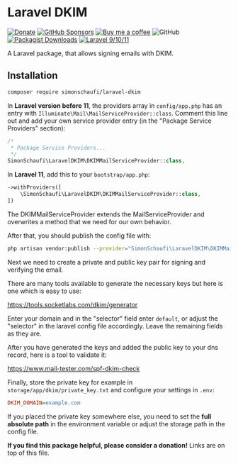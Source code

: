 # Laravel DKIM

[![Donate](https://img.shields.io/badge/Donate-PayPal-blue.svg)](https://www.paypal.me/simonschaufi/20)
[![GitHub Sponsors](https://img.shields.io/github/sponsors/simonschaufi?label=GitHub%20Sponsors)](https://github.com/sponsors/simonschaufi)
[![Buy me a coffee](https://img.shields.io/badge/-Buy_me_a_coffee-gray?logo=buymeacoffee)](https://www.buymeacoffee.com/simonschaufi)
![GitHub](https://img.shields.io/github/license/simonschaufi/laravel-dkim)
[![Packagist Downloads](https://img.shields.io/packagist/dt/simonschaufi/laravel-dkim)](https://packagist.org/packages/simonschaufi/laravel-dkim)
[![Laravel 9/10/11](https://img.shields.io/badge/Laravel-9/10/11-ff2d20)](https://laravel.com)

A Laravel package, that allows signing emails with DKIM.

## Installation

```bash
composer require simonschaufi/laravel-dkim
```

In **Laravel version before 11**, the providers array in `config/app.php` has an entry with `Illuminate\Mail\MailServiceProvider::class`. Comment this 
line out and add your own service provider entry (in the "Package Service Providers" section):

```php
/*
 * Package Service Providers...
 */
SimonSchaufi\LaravelDKIM\DKIMMailServiceProvider::class,
```

In **Laravel 11**, add this to your `bootstrap/app.php`:
```php
->withProviders([
    \SimonSchaufi\LaravelDKIM\DKIMMailServiceProvider::class,
])
```

The DKIMMailServiceProvider extends the MailServiceProvider and overwrites a method that we need for our own behavior.

After that, you should publish the config file with:

```bash
php artisan vendor:publish --provider="SimonSchaufi\LaravelDKIM\DKIMMailServiceProvider" --tag dkim-config
```

Next we need to create a private and public key pair for signing and verifying the email.

There are many tools available to generate the necessary keys but here is one which is easy to use:

https://tools.socketlabs.com/dkim/generator

Enter your domain and in the "selector" field enter `default`, or adjust the "selector" in the laravel config file accordingly. Leave the remaining fields as they are.

After you have generated the keys and added the public key to your dns record, here is a tool to validate it:

https://www.mail-tester.com/spf-dkim-check

Finally, store the private key for example in `storage/app/dkim/private_key.txt` and configure your settings in `.env`:

```ini
DKIM_DOMAIN=example.com
```

If you placed the private key somewhere else, you need to set the **full absolute path** in the environment variable 
or adjust the storage path in the config file.

**If you find this package helpful, please consider a donation!** Links are on top of this file.
